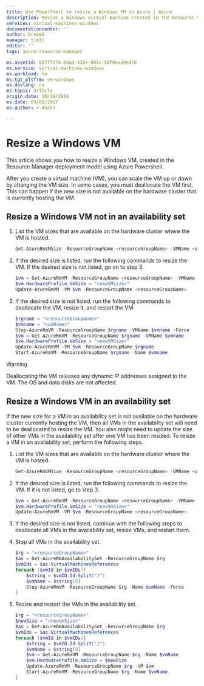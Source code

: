 ```yaml
---
title: Use PowerShell to resize a Windows VM in Azure | Azure
description: Resize a Windows virtual machine created in the Resource Manager deployment model, using Azure Powershell.
services: virtual-machines-windows
documentationcenter: ''
author: Drewm3
manager: timlt
editor: ''
tags: azure-resource-manager

ms.assetid: 057ff274-6dad-415e-891c-58f8eea9ed78
ms.service: virtual-machines-windows
ms.workload: na
ms.tgt_pltfrm: vm-windows
ms.devlang: na
ms.topic: article
origin.date: 10/19/2016
ms.date: 03/06/2017
ms.author: v-dazen

---
```

# Resize a Windows VM
This article shows you how to resize a Windows VM, created in the Resource Manager deployment model using Azure Powershell.

After you create a virtual machine (VM), you can scale the VM up or down by changing the VM size. In some cases, you must deallocate the VM first. This can happen if the new size is not available on the hardware cluster that is currently hosting the VM.

## Resize a Windows VM not in an availability set
1. List the VM sizes that are available on the hardware cluster where the VM is hosted. 

    ```powershell
    Get-AzureRmVMSize -ResourceGroupName <resourceGroupName> -VMName <vmName> 
    ```
2. If the desired size is listed, run the following commands to resize the VM. If the desired size is not listed, go on to step 3.

    ```powershell
    $vm = Get-AzureRmVM -ResourceGroupName <resourceGroupName> -VMName <vmName>
    $vm.HardwareProfile.VmSize = "<newVMsize>"
    Update-AzureRmVM -VM $vm -ResourceGroupName <resourceGroupName>
    ```
3. If the desired size is not listed, run the following commands to deallocate the VM, resize it, and restart the VM.

    ```powershell
    $rgname = "<resourceGroupName>"
    $vmname = "<vmName>"
    Stop-AzureRmVM -ResourceGroupName $rgname -VMName $vmname -Force
    $vm = Get-AzureRmVM -ResourceGroupName $rgname -VMName $vmname
    $vm.HardwareProfile.VmSize = "<newVMSize>"
    Update-AzureRmVM -VM $vm -ResourceGroupName $rgname
    Start-AzureRmVM -ResourceGroupName $rgname -Name $vmname
    ```

> [!WARNING]
> Deallocating the VM releases any dynamic IP addresses assigned to the VM. The OS and data disks are not affected. 
> 
> 

## Resize a Windows VM in an availability set
If the new size for a VM in an availability set is not available on the hardware cluster currently hosting the VM, then all VMs in the availability set will need to be deallocated to resize the VM. You also might need to update the size of other VMs in the availability set after one VM has been resized. To resize a VM in an availability set, perform the following steps.

1. List the VM sizes that are available on the hardware cluster where the VM is hosted.

    ```powershell
    Get-AzureRmVMSize -ResourceGroupName <resourceGroupName> -VMName <vmName>
    ```
2. If the desired size is listed, run the following commands to resize the VM. If it is not listed, go to step 3.

    ```powershell
    $vm = Get-AzureRmVM -ResourceGroupName <resourceGroupName> -VMName <vmName>
    $vm.HardwareProfile.VmSize = "<newVmSize>"
    Update-AzureRmVM -VM $vm -ResourceGroupName <resourceGroupName>
    ```
3. If the desired size is not listed, continue with the following steps to deallocate all VMs in the availability set, resize VMs, and restart them.
4. Stop all VMs in the availability set.

    ```powershell
    $rg = "<resourceGroupName>"
    $as = Get-AzureRmAvailabilitySet -ResourceGroupName $rg
    $vmIds = $as.VirtualMachinesReferences
    foreach ($vmId in $vmIDs){
        $string = $vmID.Id.Split("/")
        $vmName = $string[8]
        Stop-AzureRmVM -ResourceGroupName $rg -Name $vmName -Force
    } 
    ```
5. Resize and restart the VMs in the availability set.

    ```powershell
    $rg = "<resourceGroupName>"
    $newSize = "<newVmSize>"
    $as = Get-AzureRmAvailabilitySet -ResourceGroupName $rg
    $vmIds = $as.VirtualMachinesReferences
    foreach ($vmId in $vmIDs){
        $string = $vmID.Id.Split("/")
        $vmName = $string[8]
        $vm = Get-AzureRmVM -ResourceGroupName $rg -Name $vmName
        $vm.HardwareProfile.VmSize = $newSize
        Update-AzureRmVM -ResourceGroupName $rg -VM $vm
        Start-AzureRmVM -ResourceGroupName $rg -Name $vmName
    }
    ```